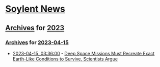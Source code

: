 # [Soylent News](../../../README.md)

## [Archives](../../index.md) for [2023](../index.md)

### [Archives](../../index.md) for [2023-04-15](index.md)

* [2023-04-15, 03:36:00](https://soylentnews.org/article.pl?sid=23/04/14/029250&from=rss) - [Deep Space Missions Must Recreate Exact Earth-Like Conditions to Survive, Scientists Argue](https://soylentnews.org/article.pl?sid=23/04/14/029250&from=rss)
